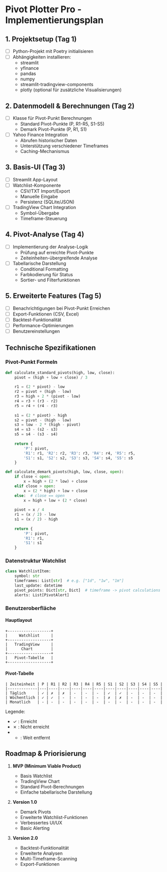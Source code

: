 # Pivot Plotter Pro - Implementierungsplan

## 1. Projektsetup (Tag 1)
- [ ] Python-Projekt mit Poetry initialisieren
- [ ] Abhängigkeiten installieren:
  - streamlit
  - yfinance
  - pandas
  - numpy
  - streamlit-tradingview-components
  - plotly (optional für zusätzliche Visualisierungen)

## 2. Datenmodell & Berechnungen (Tag 2)
- [ ] Klasse für Pivot-Punkt Berechnungen
  - Standard Pivot-Punkte (P, R1-R5, S1-S5)
  - Demark Pivot-Punkte (P, R1, S1)
- [ ] Yahoo Finance Integration
  - Abrufen historischer Daten
  - Unterstützung verschiedener Timeframes
  - Caching-Mechanismus

## 3. Basis-UI (Tag 3)
- [ ] Streamlit App-Layout
- [ ] Watchlist-Komponente
  - CSV/TXT Import/Export
  - Manuelle Eingabe
  - Persistenz (SQLite/JSON)
- [ ] TradingView Chart Integration
  - Symbol-Übergabe
  - Timeframe-Steuerung

## 4. Pivot-Analyse (Tag 4)
- [ ] Implementierung der Analyse-Logik
  - Prüfung auf erreichte Pivot-Punkte
  - Zeiteinheiten-übergreifende Analyse
- [ ] Tabellarische Darstellung
  - Conditional Formatting
  - Farbkodierung für Status
  - Sortier- und Filterfunktionen

## 5. Erweiterte Features (Tag 5)
- [ ] Benachrichtigungen bei Pivot-Punkt Erreichen
- [ ] Export-Funktionen (CSV, Excel)
- [ ] Backtest-Funktionalität
- [ ] Performance-Optimierungen
- [ ] Benutzereinstellungen

## Technische Spezifikationen

### Pivot-Punkt Formeln

```python
def calculate_standard_pivots(high, low, close):
    pivot = (high + low + close) / 3
    
    r1 = (2 * pivot) - low
    r2 = pivot + (high - low)
    r3 = high + 2 * (pivot - low)
    r4 = r3 + (r3 - r2)
    r5 = r4 + (r4 - r3)
    
    s1 = (2 * pivot) - high
    s2 = pivot - (high - low)
    s3 = low - 2 * (high - pivot)
    s4 = s3 - (s2 - s3)
    s5 = s4 - (s3 - s4)
    
    return {
        'P': pivot,
        'R1': r1, 'R2': r2, 'R3': r3, 'R4': r4, 'R5': r5,
        'S1': s1, 'S2': s2, 'S3': s3, 'S4': s4, 'S5': s5
    }

def calculate_demark_pivots(high, low, close, open):
    if close < open:
        x = high + (2 * low) + close
    elif close > open:
        x = (2 * high) + low + close
    else:  # close == open
        x = high + low + (2 * close)
    
    pivot = x / 4
    r1 = (x / 2) - low
    s1 = (x / 2) - high
    
    return {
        'P': pivot,
        'R1': r1,
        'S1': s1
    }
```

### Datenstruktur Watchlist

```python
class WatchlistItem:
    symbol: str
    timeframes: List[str]  # e.g. ["1d", "1w", "1m"]
    last_update: datetime
    pivot_points: Dict[str, Dict]  # timeframe -> pivot calculations
    alerts: List[PivotAlert]
```

### Benutzeroberfläche

#### Hauptlayout
```
+-------------------+
|     Watchlist     |
+-------------------+
|   TradingView     |
|      Chart        |
+-------------------+
|   Pivot-Tabelle   |
+-------------------+
```

#### Pivot-Tabelle
```
| Zeiteinheit | P | R1 | R2 | R3 | R4 | R5 | S1 | S2 | S3 | S4 | S5 |
|-------------|---|----|----|----|----|----|----|----|----|----|----|
| Täglich     | ✓ | ✗  | ✗  | -  | -  | -  | ✓  | ✓  | -  | -  | -  |
| Wöchentlich | ✓ | ✓  | -  | -  | -  | -  | ✗  | ✗  | -  | -  | -  |
| Monatlich   | - | -  | -  | -  | -  | -  | -  | -  | -  | -  | -  |
```
Legende:
- ✓ : Erreicht
- ✗ : Nicht erreicht
- - : Weit entfernt

## Roadmap & Priorisierung

1. **MVP (Minimum Viable Product)**
   - Basis Watchlist
   - TradingView Chart
   - Standard Pivot-Berechnungen
   - Einfache tabellarische Darstellung

2. **Version 1.0**
   - Demark Pivots
   - Erweiterte Watchlist-Funktionen
   - Verbessertes UI/UX
   - Basic Alerting

3. **Version 2.0**
   - Backtest-Funktionalität
   - Erweiterte Analysen
   - Multi-Timeframe-Scanning
   - Export-Funktionen